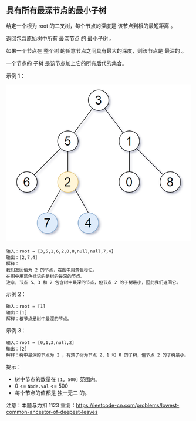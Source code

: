 ## 具有所有最深节点的最小子树

给定一个根为 root 的二叉树，每个节点的深度是 该节点到根的最短距离 。

返回包含原始树中所有 最深节点 的 最小子树 。

如果一个节点在 整个树 的任意节点之间具有最大的深度，则该节点是 最深的 。

一个节点的 子树 是该节点加上它的所有后代的集合。

示例 1：

![](../images/865.smallest-subtree-with-all-the-deepest-nodes.png)
```
输入：root = [3,5,1,6,2,0,8,null,null,7,4]
输出：[2,7,4]
解释：
我们返回值为 2 的节点，在图中用黄色标记。
在图中用蓝色标记的是树的最深的节点。
注意，节点 5、3 和 2 包含树中最深的节点，但节点 2 的子树最小，因此我们返回它。
```

示例 2：

```
输入：root = [1]
输出：[1]
解释：根节点是树中最深的节点。
```

示例 3：

```
输入：root = [0,1,3,null,2]
输出：[2]
解释：树中最深的节点为 2 ，有效子树为节点 2、1 和 0 的子树，但节点 2 的子树最小。
```

提示：

* 树中节点的数量在 `[1, 500]` 范围内。
* 0 <= `Node.val` <= 500
* 每个节点的值都是 独一无二 的。


注意：本题与力扣 1123 重复：https://leetcode-cn.com/problems/lowest-common-ancestor-of-deepest-leaves